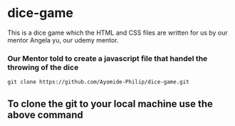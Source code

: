 # dice-game
This is a dice game which the HTML and CSS files are written for us by our mentor Angela yu, our udemy mentor.

### Our Mentor told to create a javascript file that handel the throwing of the dice

```
git clone https://github.com/Ayomide-Philip/dice-game.git
```
## To clone the git to your local machine use the above command
